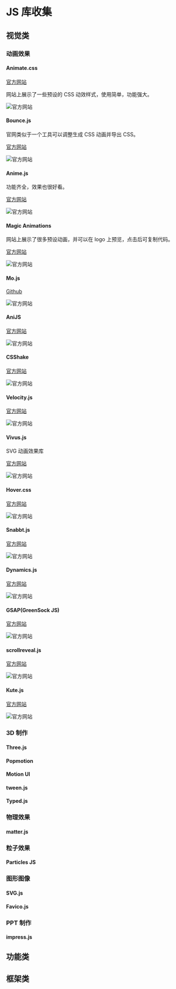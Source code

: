 # JS 库收集

## 视觉类

### 动画效果

#### Animate.css

[官方网站](https://daneden.github.io/animate.css/)

网站上展示了一些预设的 CSS 动效样式，使用简单，功能强大。

![官方网站](/img/lib/1.jpg)

#### Bounce.js

官网类似于一个工具可以调整生成 CSS 动画并导出 CSS。

[官方网站](http://bouncejs.com/)

![官方网站](/img/lib/2.jpg)

#### Anime.js

功能齐全，效果也很好看。

[官方网站](https://animejs.com/)

![官方网站](/img/lib/3.jpg)

#### Magic Animations

网站上展示了很多预设动画，并可以在 logo 上预览，点击后可复制代码。

[官方网站](https://www.minimamente.com/project/magic/)

![官方网站](/img/lib/4.jpg)

#### Mo.js

[Github](https://github.com/mojs/mojs)

![官方网站](/img/lib/5.jpg)

#### AniJS

[官方网站](http://anijs.github.io/)

![官方网站](/img/lib/6.jpg)

#### CSShake

[官方网站](https://elrumordelaluz.github.io/csshake/)

![官方网站](/img/lib/7.jpg)

#### Velocity.js

[官方网站](http://velocityjs.org/)

![官方网站](/img/lib/8.jpg)

#### Vivus.js

SVG 动画效果库

[官方网站](http://maxwellito.github.io/vivus/)

![官方网站](/img/lib/9.jpg)

#### Hover.css

[官方网站](https://ianlunn.github.io/Hover/)

![官方网站](/img/lib/10.jpg)

#### Snabbt.js

[官方网站](http://daniel-lundin.github.io/snabbt.js/)

![官方网站](/img/lib/11.jpg)

#### Dynamics.js

[官方网站](http://dynamicsjs.com/)

![官方网站](/img/lib/12.jpg)

#### GSAP(GreenSock JS)

[官方网站](https://greensock.com/3)

![官方网站](/img/lib/13.jpg)

#### scrollreveal.js

[官方网站](https://scrollrevealjs.org/)

![官方网站](/img/lib/14.jpg)

#### Kute.js

[官方网站](http://thednp.github.io/kute.js/)

![官方网站](/img/lib/15.jpg)

### 3D 制作

#### Three.js

#### Popmotion

#### Motion UI

#### tween.js

#### Typed.js

### 物理效果

#### matter.js

### 粒子效果

#### Particles JS

### 图形图像

#### SVG.js

#### Favico.js

### PPT 制作

#### impress.js

## 功能类

## 框架类

<Valine></Valine>

